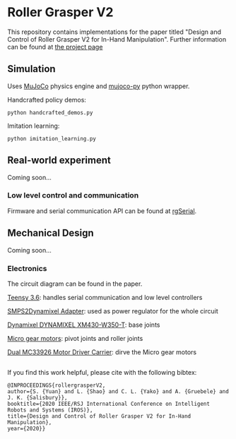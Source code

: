 # Roller Grasper V2
This repository contains implementations for the paper titled "Design and Control of Roller Grasper V2 for In-Hand Manipulation". Further information can be found at [the project page](https://yuanshenli.com/roller_grasper_v2.html)

## Simulation 
Uses [MuJoCo](http://www.mujoco.org/) physics engine and [mujoco-py](https://github.com/openai/mujoco-py) python wrapper.

Handcrafted policy demos:
```
python handcrafted_demos.py
```

Imitation learning:
```
python imitation_learning.py
```

## Real-world experiment
Coming soon...

### Low level control and communication
Firmware and serial communication API can be found at [rgSerial](https://github.com/yuanshenli/rgSerial).

## Mechanical Design
Coming soon... 

### Electronics
The circuit diagram can be found in the paper. 

[Teensy 3.6](http://www.robotis.us/dynamixel-xh430-w350-t/): handles serial communication and low level controllers

[SMPS2Dynamixel Adapter](https://www.trossenrobotics.com/store/p/5886-SMPS2Dynamixel-Adapter.aspx): used as power regulator for the whole circuit

[Dynamixel DYNAMIXEL XM430-W350-T](http://www.robotis.us/dynamixel-xh430-w350-t/): base joints

[Micro gear motors](https://www.servocity.com/110-rpm-micro-gear-motor-w-encoder): pivot joints and roller joints

[Dual MC33926 Motor Driver Carrier](https://www.pololu.com/product/1213): dirve the Micro gear motors

## 
If you find this work helpful, please cite with the following bibtex:

```
@INPROCEEDINGS{rollergrasperV2,  
author={S. {Yuan} and L. {Shao} and C. L. {Yako} and A. {Gruebele} and J. K. {Salisbury}},  
booktitle={2020 IEEE/RSJ International Conference on Intelligent Robots and Systems (IROS)},   
title={Design and Control of Roller Grasper V2 for In-Hand Manipulation},   
year={2020}}
```
